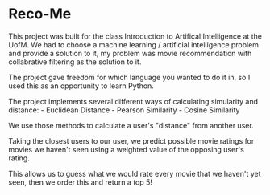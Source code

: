 # Reco-Me
This project was built for the class Introduction to Artifical Intelligence at the UofM.
We had to choose a machine learning / artificial intelligence problem and provide a solution to it, my problem was movie recommendation with collabrative filtering as the solution to it.

The project gave freedom for which language you wanted to do it in, so I used this as an opportunity to learn Python. 

The project implements several different ways of calculating simularity and distance:
    - Euclidean Distance
    - Pearson Similarity
    - Cosine Similarity

We use those methods to calculate a user's "distance" from another user.

Taking the closest users to our user, we predict possible movie ratings for movies we haven't seen using a 
weighted value of the opposing user's rating.

This allows us to guess what we would rate every movie that we haven't yet seen, then we order this and return a top 5!